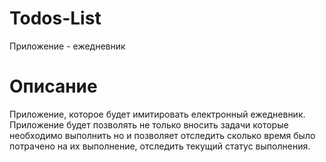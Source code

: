 # Todos-List
Приложение - ежедневник

# Описание
Приложение, которое будет имитировать електронный ежедневник. Приложение будет позволять не только вносить задачи которые необходимо выполнить но и  позволяет отследить сколько время было потрачено на их выполнение, отследить текущий статус выполнения.
